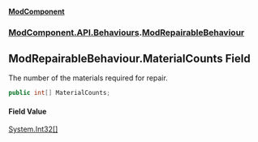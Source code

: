 #### [ModComponent](index.md 'index')
### [ModComponent.API.Behaviours](index.md#ModComponent.API.Behaviours 'ModComponent.API.Behaviours').[ModRepairableBehaviour](ModRepairableBehaviour.md 'ModComponent.API.Behaviours.ModRepairableBehaviour')

## ModRepairableBehaviour.MaterialCounts Field

The number of the materials required for repair.

```csharp
public int[] MaterialCounts;
```

#### Field Value
[System.Int32](https://docs.microsoft.com/en-us/dotnet/api/System.Int32 'System.Int32')[[]](https://docs.microsoft.com/en-us/dotnet/api/System.Array 'System.Array')